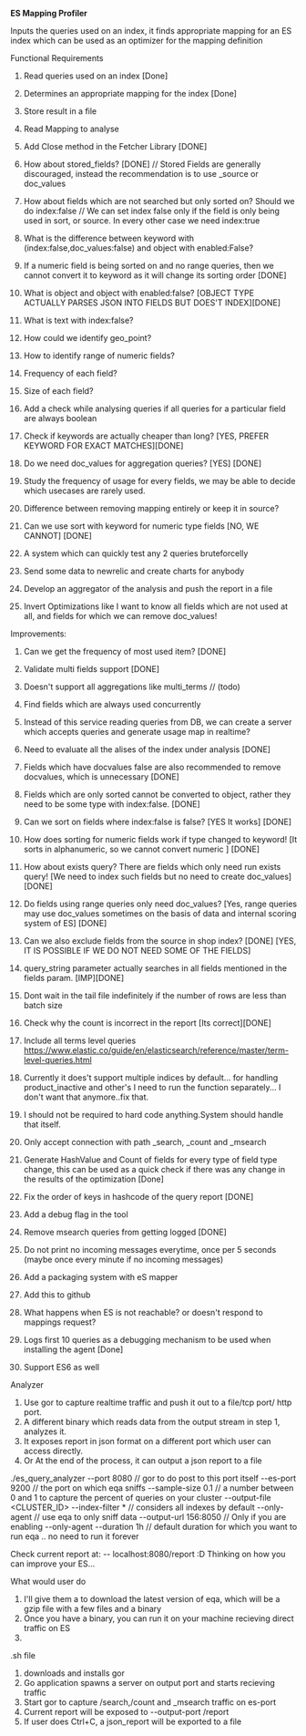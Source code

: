 **ES Mapping Profiler**

Inputs the queries used on an index, it finds appropriate mapping for an ES index which can be used as an optimizer for the mapping definition



Functional Requirements
1. Read queries used on an index [Done]
2. Determines an appropriate mapping for the index [Done]
3. Store result in a file 
4. Read Mapping to analyse
5. Add Close method in the Fetcher Library [DONE]
6. How about stored_fields? [DONE]
   // Stored Fields are generally discouraged, instead the recommendation is to use _source or doc_values 
7. How about fields which are not searched but only sorted on? Should we do index:false
    // We can set index false only if the field is only being used in sort, or source. In every other case we need index:true

8. What is the difference between keyword with (index:false,doc_values:false) and object with enabled:False? 
9. If a numeric field is being sorted on and no range queries, then we cannot convert it to keyword as it will change its sorting order [DONE]

9. What is object and object with enabled:false? [OBJECT TYPE ACTUALLY PARSES JSON INTO FIELDS BUT DOES'T INDEX][DONE]
10. What is text with index:false?
11. How could we identify geo_point? 
12. How to identify range of numeric fields?

13. Frequency of each field? 
14. Size of each field?
15. Add a check while analysing queries if all queries for a particular field are always boolean

16. Check if keywords are actually cheaper than long? [YES, PREFER KEYWORD FOR EXACT MATCHES][DONE] 
18. Do we need doc_values for aggregation queries? [YES] [DONE]
19. Study the frequency of usage for every fields, we may be able to decide which usecases are rarely used.
20. Difference between removing mapping entirely or keep it in source? 
21. Can we use sort with keyword for numeric type fields [NO, WE CANNOT] [DONE]
22. A system which can quickly test any 2 queries bruteforcelly
23. Send some data to newrelic and create charts for anybody
24. Develop an aggregator of the analysis and push the report in a file 
25. Invert Optimizations like I want to know all fields which are not used at all, and fields for which we can remove doc_values! 

Improvements:
1. Can we get the frequency of most used item? [DONE]
2. Validate multi fields support [DONE]
3. Doesn't support all aggregations like multi_terms // (todo)
4. Find fields which are always used concurrently
5. Instead of this service reading  queries from DB, we can create a server which accepts queries and generate usage map in realtime?
6. Need to evaluate all the alises of the index under analysis [DONE]
9. Fields which have docvalues false are also recommended to remove docvalues, which is unnecessary [DONE]
10. Fields which are only sorted cannot be converted to object, rather they need to be some type with index:false. [DONE]
11. Can we sort on fields where index:false is false? [YES It works] [DONE]
12. How does sorting for numeric fields work if type changed to keyword! [It sorts in alphanumeric, so we cannot convert numeric ] [DONE]



14. How about exists query? There are fields which only need run exists query! [We need to index such fields but no need to create doc_values] [DONE]
15. Do fields using range queries only need doc_values? [Yes, range queries may use doc_values sometimes on the basis of data and internal scoring system of ES] [DONE]
16. Can we also exclude fields from the source in shop index? [DONE] [YES, IT IS POSSIBLE IF WE DO NOT NEED SOME OF THE FIELDS]

17. query_string parameter actually searches in all fields mentioned in the fields param. [IMP][DONE]

18. Dont wait in the tail file indefinitely if the number of rows are less than batch size
19. Check why the count is incorrect in the report [Its correct][DONE] 
20. Include all terms level queries https://www.elastic.co/guide/en/elasticsearch/reference/master/term-level-queries.html




21. Currently it does't support multiple indices by default... for handling product_inactive and other's I need to run the function separately... I don't want that anymore..fix that. 
22. I should not be required to hard code anything.System should handle that itself.
23. Only accept connection with path _search, _count and _msearch 

24. Generate HashValue and Count of fields for every type of field type change, this can be used as a quick check if there was any change in the results of the optimization [Done]


25. Fix the order of keys in hashcode of the query report [DONE]
26. Add a debug flag in the tool


27. Remove msearch queries from getting logged [DONE]
28. Do not print no incoming messages everytime, once per 5 seconds (maybe once every minute if no incoming messages)
29. Add a packaging system with eS mapper
30. Add this to github


31. What happens when ES is not reachable? or doesn't respond to mappings request? 
32. Logs first 10 queries as a debugging mechanism to be used when installing the agent [Done]

33. Support ES6 as well 


Analyzer


1. Use gor to capture realtime traffic and push it out to a file/tcp port/ http port.
2. A different binary which reads data from the output stream in step 1, analyzes it. 
3. It exposes report in json format on a different port which user can access directly. 
4. Or At the end of the process, it can output a json report to a file


./es_query_analyzer
    --port 8080    // gor to do post to this port itself
    --es-port 9200  // the port on which eqa sniffs
    --sample-size 0.1 // a number between 0 and 1 to capture the percent of queries on your cluster
    --output-file <CLUSTER_ID>
    --index-filter * // considers all indexes by default 
    --only-agent  // use eqa to only sniff data
    --output-url 156:8050 // Only if you are enabling --only-agent
    --duration 1h  // default duration for which you want to run eqa .. no need to run it forever
    
    


Check current report at: 
-- localhost:8080/report
:D Thinking on how you can improve your ES... 


What would user do
1. I'll give them a to download the latest version of eqa, which will be a gzip file with a few files and a binary
2. Once you have a binary, you can run it on your machine recieving direct traffic on ES
3. 


.sh file
1. downloads and installs gor
2. Go application spawns a server on output port and starts recieving traffic
3. Start gor to capture /search,/count and _msearch traffic on es-port
4. Current report will be exposed to --output-port /report
5. If user does Ctrl+C, a json_report will be exported to a file 



 





